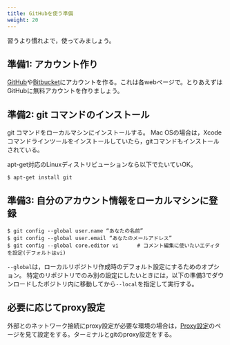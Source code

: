 ```yaml
---
title: GitHubを使う準備
weight: 20
---
```


習うより慣れよで，使ってみましょう。

## 準備1: アカウント作り
[GitHub](https://github.com/)や[Bitbucket](https://bitbucket.org)にアカウントを作る。これは各webページで。とりあえずはGitHubに無料アカウントを作りましょう。

## 準備2: git コマンドのインストール
git コマンドをローカルマシンにインストールする。
Mac OSの場合は，Xcode コマンドラインツールをインストールしていたら，gitコマンドもインストールされている。

apt-get対応のLinuxディストリビューションなら以下でたいていOK。

```
$ apt-get install git
```


## 準備3: 自分のアカウント情報をローカルマシンに登録

```
$ git config --global user.name “あなたの名前”
$ git config --global user.email “あなたのメールアドレス”
$ git config --global core.editor vi      # コメント編集に使いたいエディタを設定(デフォルトはvi)
```

`--global`は，ローカルリポジトリ作成時のデフォルト設定にするためのオプション。
特定のリポジトリでのみ別の設定にしたいときには，以下の準備3でダウンロードしたポジトリ内に移動してから`--local`を指定して実行する。

## 必要に応じてproxy設定

外部とのネットワーク接続にproxy設定が必要な環境の場合は，[Proxy設定](/proxy)のページを見て設定をする。ターミナルとgitのproxy設定をする。
